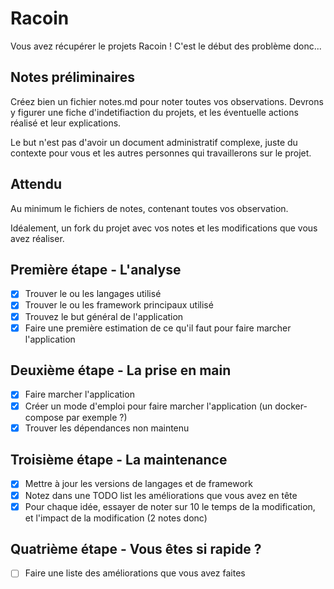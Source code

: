 # Racoin

Vous avez récupérer le projets Racoin ! C'est le début des problème donc...

## Notes préliminaires

Créez bien un fichier notes.md pour noter toutes vos observations. Devrons y figurer une fiche d'indetifiaction du projets, et les éventuelle actions réalisé et leur explications.

Le but n'est pas d'avoir un document administratif complexe, juste du contexte pour vous et les autres personnes qui travaillerons sur le projet.

## Attendu

Au minimum le fichiers de notes, contenant toutes vos observation.

Idéalement, un fork du projet avec vos notes et les modifications que vous avez réaliser.

## Première étape - L'analyse

- [x] Trouver le ou les langages utilisé
- [x] Trouver le ou les framework principaux utilisé
- [x] Trouvez le but général de l'application
- [x] Faire une première estimation de ce qu'il faut pour faire marcher l'application

## Deuxième étape - La prise en main

- [x] Faire marcher l'application
- [x] Créer un mode d'emploi pour faire marcher l'application (un docker-compose par exemple ?)
- [x] Trouver les dépendances non maintenu

## Troisième étape - La maintenance

- [x] Mettre à jour les versions de langages et de framework
- [x] Notez dans une TODO list les améliorations que vous avez en tête
- [x] Pour chaque idée, essayer de noter sur 10 le temps de la modification, et l'impact de la modification (2 notes donc)

## Quatrième étape - Vous êtes si rapide ?

- [ ] Faire une liste des améliorations que vous avez faites
